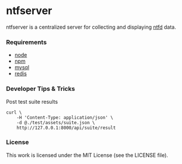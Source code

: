 ntfserver
=========

ntfserver is a centralized server for collecting and displaying
[ntfd](https://github.com/silas/ntfd) data.

### Requirements

  * [node](http://nodejs.org/)
  * [npm](http://npmjs.org/)
  * [mysql](http://www.mysql.com/)
  * [redis](http://redis.io/)

### Developer Tips & Tricks

Post test suite results

    curl \
        -H 'Content-Type: application/json' \
        -d @./test/assets/suite.json \
        http://127.0.0.1:8000/api/suite/result

### License

This work is licensed under the MIT License (see the LICENSE file).
